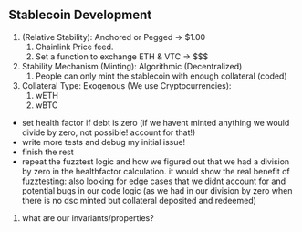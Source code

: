 ## Stablecoin Development

1. (Relative Stability): Anchored or Pegged -> $1.00
    1. Chainlink Price feed.
    2. Set a function to exchange ETH & VTC -> $$$
2. Stability Mechanism (Minting): Algorithmic (Decentralized)
    1. People can only mint the stablecoin with enough collateral (coded)
3. Collateral Type: Exogenous (We use Cryptocurrencies):
    1. wETH
    2. wBTC

- set health factor if debt is zero (if we havent minted anything we would divide by zero, not possible! account for that!)
- write more tests and debug my initial issue! 
- finish the rest
- repeat the fuzztest logic and how we figured out that we had a division by zero in the healthfactor calculation. it would show the real benefit of fuzztesting: also looking for edge cases that we didnt account for and potential bugs in our code logic (as we had in our division by zero when there is no dsc minted but collateral deposited and redeemed)

1. what are our invariants/properties?


